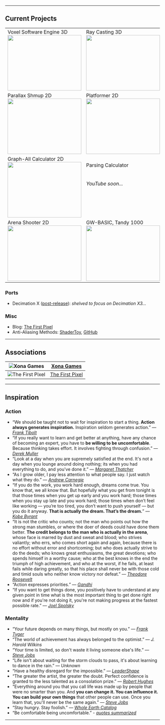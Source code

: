 ___
## Current Projects

|   |   |   |
|---|---|---|
|Voxel Software Engine 3D<br><a href="https://www.youtube.com/playlist?list=PLjnbT4UISq0bQF1g85tE9jTrKfEtdRYlY"><img src="https://img.youtube.com/vi/uadGU-stF-w/0.jpg" width="240" height="180" /></a>|Ray Casting 3D<br><a href="https://www.youtube.com/playlist?list=PLjnbT4UISq0YcFtRFjFQqK0g6ONNCtrvY"><img src="https://img.youtube.com/vi/_lYaYKBrE5s/0.jpg" width="240" height="180" /></a>|Road Pseudo 3D<br><a href="https://www.youtube.com/playlist?list=PLjnbT4UISq0bnfd1RC3M4PgTgkmhlkikV"><img src="https://img.youtube.com/vi/rA4g4VX7ys8/0.jpg" width="240" height="180" /></a>|
|Parallax Shmup 2D<br><a href="https://www.youtube.com/playlist?list=PLjnbT4UISq0Y_7IAN_zUzxgZnfhXxo_0Q"><img src="https://img.youtube.com/vi/l9bIYkZepPo/0.jpg" width="240" height="180" /></a>|Platformer 2D<br><a href="https://www.youtube.com/playlist?list=PLjnbT4UISq0bOcfu6Tl7kVQpBShxDA_rg"><img src="https://img.youtube.com/vi/mUMgT5Nu-_8/0.jpg" width="240" height="180" /></a>|Wave Function Collapse 2D<br><a href="https://www.youtube.com/playlist?list=PLjnbT4UISq0Y8vYnrSauHkBKgOBHXFFdf"><img src="https://img.youtube.com/vi/iHaiVX8k740/0.jpg" width="240" height="180" /></a>|
|Graph-All Calculator 2D<br><a href="https://www.youtube.com/playlist?list=PLjnbT4UISq0YLgynFSpLzml4BMC6TDZL2"><img src="https://img.youtube.com/vi/0g5YZovK2SI/0.jpg" width="240" height="180" /></a>|Parsing Calculator<br><br><br>_YouTube soon..._<br><br><br><br><br>|RPG Text-Mode 2D<br><br><br>_YouTube soon..._<br><br><br><br><br>|
|Arena Shooter 2D<br><a href="https://www.youtube.com/playlist?list=PLjnbT4UISq0adw__Y9B2eXA0LL35TyORU"><img src="https://img.youtube.com/vi/VKjiuq437t0/0.jpg" width="240" height="180" /></a>|GW-BASIC, Tandy 1000<br><a href="https://www.youtube.com/playlist?list=PLjnbT4UISq0bMjb81xFBIWOLhBKFCVkuB"><img src="https://img.youtube.com/vi/vd1iuoE9RoY/0.jpg" width="240" height="180" /></a>|Unity: Polyomino/Tetromino<br><a href="https://www.youtube.com/playlist?list=PLjnbT4UISq0aiCTUj4movS4tsn5QkuPSD"><img src="https://img.youtube.com/vi/H6Ief4korsU/0.jpg" width="240" height="180" /></a>|
 
### Ports
  - Decimation X ([post-release](http://xona.com/games/decimationx/)): _shelved to focus on Decimation X3..._

### Misc
  - Blog: [The First Pixel](http://thefirstpixel.com/)
  - Anti-Aliasing Methods: [ShaderToy](https://www.shadertoy.com/view/4dGXW1), [GitHub](https://github.com/Michaelangel007/Anti-Aliasing-Compare)

___
## Associations

| ![Xona Games](http://thefirstpixel.com/wp-content/uploads/2022/01/xona_logo-64x64-1.png "Xona Games") | [Xona Games](http://xona.com/) | 
| --- | --- |
| ![The First Pixel](http://thefirstpixel.com/wp-content/uploads/2020/12/the_first_pixel_logo_64x64_black.png "The First Pixel") | [The First Pixel](http://thefirstpixel.com/) |

___
## Inspiration

### Action

- “We should be taught not to wait for inspiration to start a thing. **Action always generates inspiration.** Inspiration seldom generates action.” — [_Frank Tibolt_](https://www.goodreads.com/author/show/2085007.Frank_Tibolt)
- “If you really want to learn and get better at anything, have any chance of becoming an expert, you have to **be willing to be uncomfortable**. Because thinking takes effort. It involves fighting through confusion.” — [_Derek Muller_](https://www.youtube.com/watch?v=UBVV8pch1dM&t=694s)
- “Look at a day when you are supremely satisfied at the end. It's not a day when you lounge around doing nothing; its when you had everything to do, and you've done it.” — [_Margaret Thatcher_](https://en.wikipedia.org/wiki/Margaret_Thatcher)
- “As I grow older, I pay less attention to what people say. I just watch what they do.” — [_Andrew Carnegie_](https://en.wikipedia.org/wiki/Andrew_Carnegie)
- “If you do the work, you work hard enough, dreams come true. You know that, we all know that. But hopefully what you get from tonight is that those times when you get up early and you work hard; those times when you stay up late and you work hard; those times when don’t feel like working — you’re too tired, you don’t want to push yourself — but you do it anyway. **That is actually the dream. That’s the dream.**” — [_Kobe Byrant_](https://www.youtube.com/watch?v=k2Qpl1Q3OkA&t=4m50s)
- “It is not the critic who counts; not the man who points out how the strong man stumbles, or where the doer of deeds could have done them better. **The credit belongs to the man who is actually in the arena**, whose face is marred by dust and sweat and blood; who strives valiantly; who errs, who comes short again and again, because there is no effort without error and shortcoming; but who does actually strive to do the deeds; who knows great enthusiasms, the great devotions; who spends himself in a worthy cause; who at the best knows in the end the triumph of high achievement, and who at the worst, if he fails, at least fails while daring greatly, so that his place shall never be with those cold and timid souls who neither know victory nor defeat.” — [_Theodore Roosevelt_](https://en.wikipedia.org/wiki/Citizenship_in_a_Republic)
- “Action expresses priorities.” — [_Gandhi_](https://en.wikipedia.org/wiki/Nuclear_Gandhi)
- “If you want to get things done, you positively have to understand at any given point in time what is the most important thing to get done right now and if you're not doing it, you're not making progress at the fastest possible rate.” — [_Joel Spolsky_](https://www.joelonsoftware.com/)

### Mentality

- “Your future depends on many things, but mostly on you.” — [_Frank Tyger_](https://www.franktyger.info/frank-tyger-in-his-own-words.htm)
- “The world of achievement has always belonged to the optimist.” — _J. Harold Wilkins_
- “Your time is limited, so don't waste it living someone else's life.” — [_Steve Jobs_](https://www.youtube.com/results?search_query=steve+jobs+commencement+speech)
- “Life isn't about waiting for the storm clouds to pass, it's about learning to dance in the rain.” — _Unknown_
- “Have a healthy disregard for the impossible.” — [_LeaderShape_](http://www.leadershape.org/institute)
- “The greater the artist, the greater the doubt. Perfect confidence is granted to the less talented as a consolation prize.” — [_Robert Hughes_](http://content.time.com/time/subscriber/article/0,33009,984678,00.html)
- “Everything around you that you call life was made up by people that were no smarter than you. And **you can change it. You can influence it. You can build your own things** that other people can use. Once you learn that, you'll never be the same again.” — [_Steve Jobs_](https://en.wikipedia.org/wiki/Steve_Jobs)
- “Stay hungry. Stay foolish.” — [_Whole Earth Catalog_](https://en.wikipedia.org/wiki/Whole_Earth_Catalog)
- “Be comfortable being uncomfortable.” - [_quotes summarized_](https://www.google.com/search?q=be+comfortable+being+uncomfortable)

___
